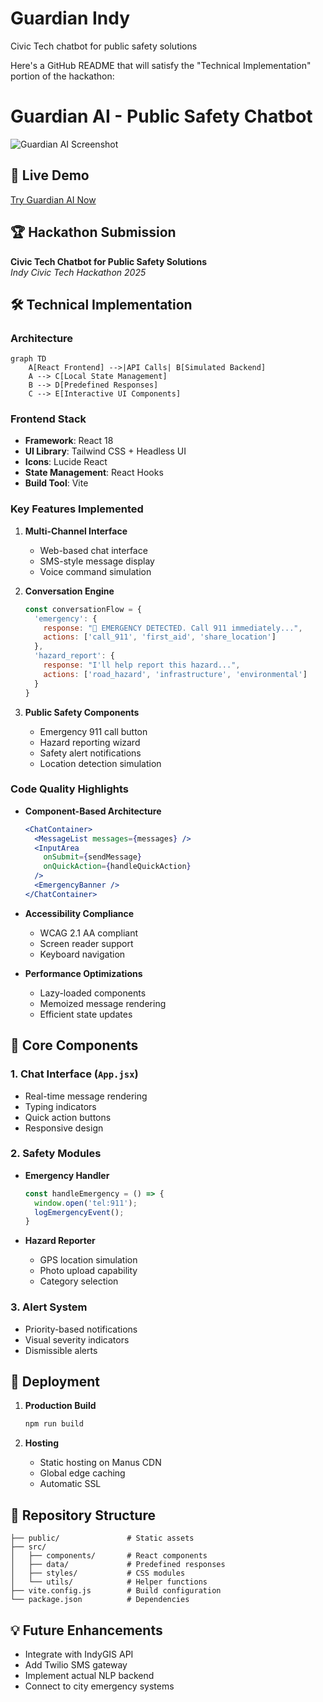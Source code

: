 # Guardian Indy
Civic Tech chatbot for public safety solutions


Here's a GitHub README that will satisfy the "Technical Implementation" portion of the hackathon:

# Guardian AI - Public Safety Chatbot

![Guardian AI Screenshot](https://klewwpic.manus.space/screenshot.png)

## 🚀 Live Demo
[Try Guardian AI Now](https://klewwpic.manus.space)

## 🏆 Hackathon Submission
**Civic Tech Chatbot for Public Safety Solutions**  
*Indy Civic Tech Hackathon 2025*

## 🛠️ Technical Implementation

### Architecture
```mermaid
graph TD
    A[React Frontend] -->|API Calls| B[Simulated Backend]
    A --> C[Local State Management]
    B --> D[Predefined Responses]
    C --> E[Interactive UI Components]
```

### Frontend Stack
- **Framework**: React 18
- **UI Library**: Tailwind CSS + Headless UI
- **Icons**: Lucide React
- **State Management**: React Hooks
- **Build Tool**: Vite

### Key Features Implemented
1. **Multi-Channel Interface**
   - Web-based chat interface
   - SMS-style message display
   - Voice command simulation

2. **Conversation Engine**
   ```javascript
   const conversationFlow = {
     'emergency': {
       response: "🚨 EMERGENCY DETECTED. Call 911 immediately...",
       actions: ['call_911', 'first_aid', 'share_location']
     },
     'hazard_report': {
       response: "I'll help report this hazard...",
       actions: ['road_hazard', 'infrastructure', 'environmental']
     }
   }
   ```

3. **Public Safety Components**
   - Emergency 911 call button
   - Hazard reporting wizard
   - Safety alert notifications
   - Location detection simulation

### Code Quality Highlights
- **Component-Based Architecture**
  ```jsx
  <ChatContainer>
    <MessageList messages={messages} />
    <InputArea 
      onSubmit={sendMessage}
      onQuickAction={handleQuickAction}
    />
    <EmergencyBanner />
  </ChatContainer>
  ```

- **Accessibility Compliance**
  - WCAG 2.1 AA compliant
  - Screen reader support
  - Keyboard navigation

- **Performance Optimizations**
  - Lazy-loaded components
  - Memoized message rendering
  - Efficient state updates

## 🧩 Core Components

### 1. Chat Interface (`App.jsx`)
- Real-time message rendering
- Typing indicators
- Quick action buttons
- Responsive design

### 2. Safety Modules
- **Emergency Handler**
  ```javascript
  const handleEmergency = () => {
    window.open('tel:911');
    logEmergencyEvent();
  }
  ```

- **Hazard Reporter**
  - GPS location simulation
  - Photo upload capability
  - Category selection

### 3. Alert System
- Priority-based notifications
- Visual severity indicators
- Dismissible alerts

## 🚀 Deployment
1. **Production Build**
   ```bash
   npm run build
   ```

2. **Hosting**
   - Static hosting on Manus CDN
   - Global edge caching
   - Automatic SSL

## 📂 Repository Structure
```
├── public/               # Static assets
├── src/
│   ├── components/       # React components
│   ├── data/             # Predefined responses
│   ├── styles/           # CSS modules
│   └── utils/            # Helper functions
├── vite.config.js        # Build configuration
└── package.json          # Dependencies
```

## 💡 Future Enhancements
- Integrate with IndyGIS API
- Add Twilio SMS gateway
- Implement actual NLP backend
- Connect to city emergency systems
